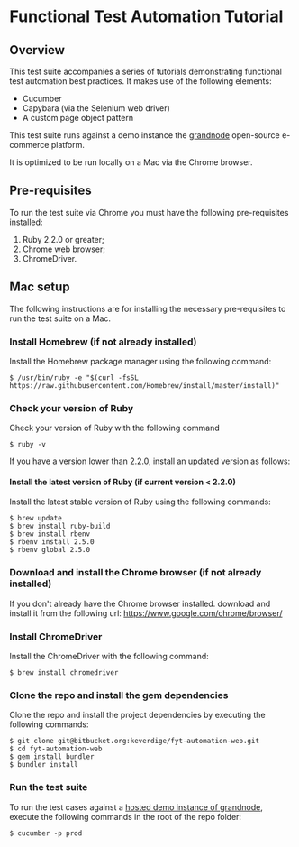 # Functional Test Automation Tutorial

## Overview
This test suite accompanies a series of tutorials demonstrating functional test automation best practices. It makes use of the following elements:

- Cucumber
- Capybara (via the Selenium web driver)
- A custom page object pattern

This test suite runs against a demo instance the [grandnode](https://grandnode.com/) open-source e-commerce platform.

It is optimized to be run locally on a Mac via the Chrome browser.

## Pre-requisites
To run the test suite via Chrome you must have the following pre-requisites installed:

1. Ruby 2.2.0 or greater;
2. Chrome web browser;
3. ChromeDriver.

## Mac setup
The following instructions are for installing the necessary pre-requisites to run the test suite on a Mac.

### Install Homebrew (if not already installed)
Install the Homebrew package manager using the following command:
```
$ /usr/bin/ruby -e "$(curl -fsSL https://raw.githubusercontent.com/Homebrew/install/master/install)"
```
### Check your version of Ruby
Check your version of Ruby with the following command
```
$ ruby -v
```
If you have a version lower than 2.2.0, install an updated version as follows:

#### Install the latest version of Ruby (if current version < 2.2.0)
Install the latest stable version of Ruby using the following commands:
```
$ brew update
$ brew install ruby-build
$ brew install rbenv
$ rbenv install 2.5.0
$ rbenv global 2.5.0
```
### Download and install the Chrome browser (if not already installed)
If you don't already have the Chrome browser installed. download and install it from the following url:
https://www.google.com/chrome/browser/

### Install ChromeDriver
Install the ChromeDriver with the following command:
```
$ brew install chromedriver
```
### Clone the repo and install the gem dependencies
Clone the repo and install the project dependencies by executing the following commands:
```
$ git clone git@bitbucket.org:keverdige/fyt-automation-web.git
$ cd fyt-automation-web
$ gem install bundler
$ bundler install
```
### Run the test suite
To run the test cases against a [hosted demo instance of grandnode](http://demo.grandnode.com), execute the following commands in the root of the repo folder:

```
$ cucumber -p prod
```